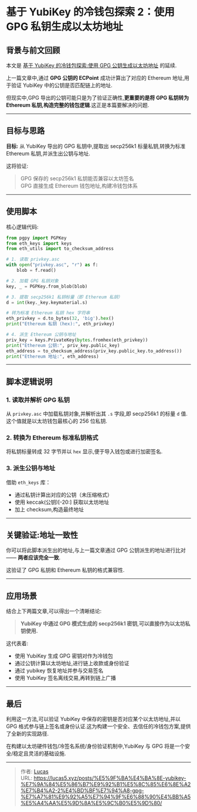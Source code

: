 # 基于 YubiKey 的冷钱包探索 2：使用 GPG 私钥生成以太坊地址


## 背景与前文回顾

本文是 [基于 YubiKey 的冷钱包探索:使用 GPG 公钥生成以太坊地址](https://lucas5.xyz/posts/2707660129/) 的延续.

上一篇文章中,通过 **GPG 公钥的 ECPoint** 成功计算出了对应的 Ethereum 地址,用于验证 YubiKey 中的公钥是否匹配链上的地址.

但现实中,GPG 导出的公钥可能只是为了验证正确性,**更重要的是将 GPG 私钥转为 Ethereum 私钥,构造完整的钱包逻辑**.这正是本篇要解决的问题.

---

## 目标与思路

**目标:** 从 YubiKey 导出的 GPG 私钥中,提取出 secp256k1 标量私钥,转换为标准 Ethereum 私钥,并派生出公钥与地址.

这将验证:

> GPG 保存的 secp256k1 私钥能否兼容以太坊签名  
> GPG 直接生成 Ethereum 钱包地址,构建冷钱包体系

---

## 使用脚本

核心逻辑代码:

```python
from pgpy import PGPKey
from eth_keys import keys
from eth_utils import to_checksum_address

# 1. 读取 privkey.asc
with open("privkey.asc", "r") as f:
    blob = f.read()

# 2. 加载 GPG 私钥对象
key, _ = PGPKey.from_blob(blob)

# 3. 提取 secp256k1 私钥标量（即 Ethereum 私钥）
d = int(key._key.keymaterial.s)

# 转为标准 Ethereum 私钥 hex 字符串
eth_privkey = d.to_bytes(32, 'big').hex()
print("Ethereum 私钥 (hex):", eth_privkey)

# 4. 派生 Ethereum 公钥与地址
priv_key = keys.PrivateKey(bytes.fromhex(eth_privkey))
print("Ethereum 公钥:", priv_key.public_key)
eth_address = to_checksum_address(priv_key.public_key.to_address())
print("Ethereum 地址:", eth_address)
```

---

## 脚本逻辑说明

### 1. 读取并解析 GPG 私钥

从 `privkey.asc` 中加载私钥对象,并解析出其 `.s` 字段,即 secp256k1 的标量 `d` 值.这个值就是以太坊钱包最核心的 256 位私钥.

### 2. 转换为 Ethereum 标准私钥格式

将私钥标量转成 32 字节并以 `hex` 显示,便于导入钱包或进行加密签名.

### 3. 派生公钥与地址

借助 `eth_keys` 库：

- 通过私钥计算出对应的公钥（未压缩格式）
- 使用 keccak(公钥)[-20:] 获取以太坊地址
- 加上 checksum,构造最终地址

---

## 关键验证:地址一致性

你可以将此脚本派生出的地址,与上一篇文章通过 GPG 公钥派生的地址进行比对 —— **两者应该完全一致**.

这验证了 GPG 私钥和 Ethereum 私钥的格式兼容性.

---

## 应用场景

结合上下两篇文章,可以得出一个清晰结论:

> **YubiKey 中通过 GPG 模式生成的 secp256k1 密钥,可以直接作为以太坊私钥使用.**

这代表着:

- 使用 YubiKey 生成 GPG 密钥对作为冷钱包
- 通过公钥计算以太坊地址,进行链上收款或身份验证
- 通过 yubikey 恢复地址并参与交易签名
- 使用 YubiKey 签名离线交易,再转到链上广播

---

## 最后

利用这一方法,可以验证 YubiKey 中保存的密钥是否对应某个以太坊地址,并以 GPG 格式参与链上签名或身份认证.这为构建一个安全、去信任的冷钱包方案,提供了全新的实现路径.

在构建以太坊硬件钱包/冷签名系统/身份验证机制中,YubiKey 与 GPG 将是一个安全/稳定且灵活的基础设施.


---

> 作者: [Lucas](https://lucas5.xyz)  
> URL: https://lucas5.xyz/posts/%E5%9F%BA%E4%BA%8E-yubikey-%E7%9A%84%E5%86%B7%E9%92%B1%E5%8C%85%E6%8E%A2%E7%B4%A2-2%E4%BD%BF%E7%94%A8-gpg-%E7%A7%81%E9%92%A5%E7%94%9F%E6%88%90%E4%BB%A5%E5%A4%AA%E5%9D%8A%E5%9C%B0%E5%9D%80/  


